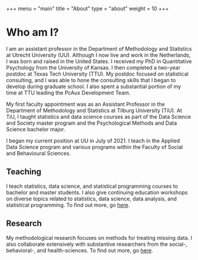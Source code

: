 +++
menu = "main"
title = "About"
type = "about"
weight = 10
+++

# Who am I?

I am an assistant professor in the Department of Methodology and Statistics at
Utrecht University (UU). Although I now live and work in the Netherlands, I was
born and raised in the United States. I received my PhD in Quantitative
Psychology from the University of Kansas. I then completed a two-year postdoc at
Texas Tech University (TTU). My postdoc focused on statistical consulting, and
I was able to hone the consulting skills that I began to develop during graduate
school. I also spent a substantial portion of my time at TTU leading the PcAux
Development Team.

My first faculty appointment was as an Assistant Professor in the Department of
Methodology and Statistics at Tilburg University (TiU). At TiU, I taught
statistics and data science courses as part of the Data Science and Society
master program and the Psychological Methods and Data Science bachelor major.

I began my current position at UU in July of 2021. I teach in the Applied Data
Science program and various programs within the Faculty of Social and
Behavioural Sciences.

## Teaching

I teach statistics, data science, and statistical programming courses to
bachelor and master students. I also give continuing education workshops on
diverse topics related to statistics, data science, data analysis, and
statistical programming. To find out more, go [here][teaching].

## Research

My methodological research focuses on methods for treating missing data. I also
collaborate extensively with substantive researchers from the social-,
behavioral-, and health-sciences. To find out more, go [here][research].

[teaching]: /teaching/
[research]: /research/
